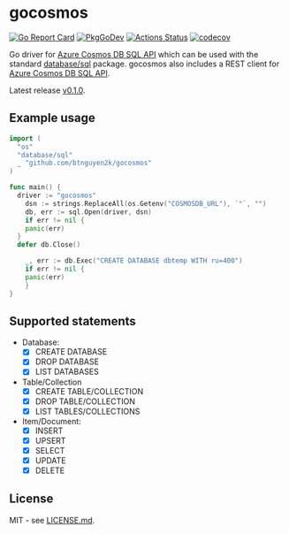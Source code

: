 # gocosmos

[![Go Report Card](https://goreportcard.com/badge/github.com/btnguyen2k/gocosmos)](https://goreportcard.com/report/github.com/btnguyen2k/gocosmos)
[![PkgGoDev](https://pkg.go.dev/badge/github.com/btnguyen2k/gocosmos)](https://pkg.go.dev/github.com/btnguyen2k/gocosmos)
[![Actions Status](https://github.com/btnguyen2k/gocosmos/workflows/gocosmos/badge.svg)](https://github.com/btnguyen2k/gocosmos/actions)
[![codecov](https://codecov.io/gh/btnguyen2k/gocosmos/branch/main/graph/badge.svg?token=pYdHuxbIiI)](https://codecov.io/gh/btnguyen2k/gocosmos)

Go driver for [Azure Cosmos DB SQL API](https://azure.microsoft.com/en-us/services/cosmos-db/) which can be used with the standard [database/sql](https://golang.org/pkg/database/sql/) package.
gocosmos also includes a REST client for [Azure Cosmos DB SQL API](https://azure.microsoft.com/en-us/services/cosmos-db/).

Latest release [v0.1.0](RELEASE-NOTES.md).

## Example usage

```go
import (
  "os"
  "database/sql"
  _ "github.com/btnguyen2k/gocosmos"
)

func main() {
  driver := "gocosmos"
	dsn := strings.ReplaceAll(os.Getenv("COSMOSDB_URL"), `"`, "")
	db, err := sql.Open(driver, dsn)
	if err != nil {
    panic(err)
  }
  defer db.Close()

	_, err := db.Exec("CREATE DATABASE dbtemp WITH ru=400")
	if err != nil {
    panic(err)
	}
}
```

## Supported statements

- Database:
  - [x] CREATE DATABASE
  - [x] DROP DATABASE
  - [x] LIST DATABASES
- Table/Collection
  - [x] CREATE TABLE/COLLECTION
  - [x] DROP TABLE/COLLECTION
  - [x] LIST TABLES/COLLECTIONS
- Item/Document:
  - [x] INSERT
  - [x] UPSERT
  - [x] SELECT
  - [x] UPDATE
  - [x] DELETE

## License

MIT - see [LICENSE.md](LICENSE.md).
